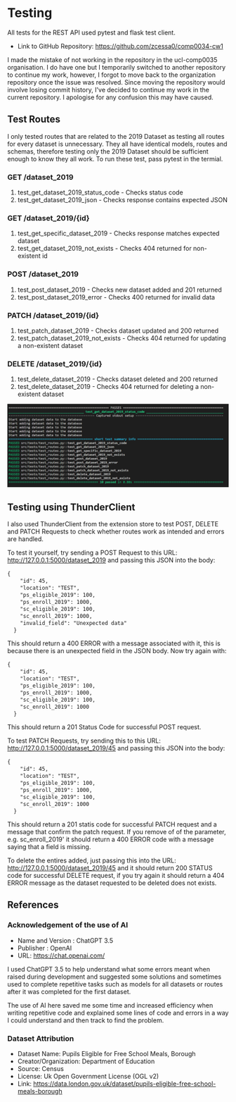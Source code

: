 # Testing
All tests for the REST API used pytest and flask test client. 

- Link to GitHub Repository: https://github.com/zcessa0/comp0034-cw1

I made the mistake of not working in the repository in the ucl-comp0035 organisation. I do have one but I temporarily switched to another repository to continue my work, however, I forgot to move back to the organization repository once the issue was resolved. Since moving the repository would involve losing commit history, I've decided to continue my work in the current repository. I apologise for any confusion this may have caused. 

## Test Routes

I only tested routes that are related to the 2019 Dataset as testing all routes for every dataset is unnecessary. They all have identical models, routes and schemas, therefore testing only the 2019 Dataset should be sufficient enough to know they all work. To run these test, pass pytest in the termial.

### GET /dataset_2019
1. test_get_dataset_2019_status_code - Checks status code
2. test_get_dataset_2019_json - Checks response contains expected JSON

### GET /dataset_2019/{id}
1. test_get_specific_dataset_2019 - Checks response matches expected dataset 
2. test_get_dataset_2019_not_exists - Checks 404 returned for non-existent id

### POST /dataset_2019
1. test_post_dataset_2019 - Checks new dataset added and 201 returned
2. test_post_dataset_2019_error - Checks 400 returned for invalid data

### PATCH /dataset_2019/{id}
1. test_patch_dataset_2019 - Checks dataset updated and 200 returned
2. test_patch_dataset_2019_not_exists - Checks 404 returned for updating a non-existent dataset

### DELETE /dataset_2019/{id}
1. test_delete_dataset_2019 - Checks dataset deleted and 200 returned
2. test_delete_dataset_2019 - Checks 404 returned for deleting a non-existent dataset

![alt text](testing_ss.png)

## Testing using ThunderClient

I also used ThunderClient from the extension store to test POST, DELETE and PATCH Requests to check whether routes work as intended and errors are handled.

To test it yourself, try sending a POST Request to this URL: http://127.0.0.1:5000/dataset_2019 and passing this JSON into the body: 
```
{
    "id": 45,
    "location": "TEST",
    "ps_eligible_2019": 100,
    "ps_enroll_2019": 1000,
    "sc_eligible_2019": 100,
    "sc_enroll_2019": 1000,
    "invalid_field": "Unexpected data"
  }
  ```

This should return a 400 ERROR with a message associated with it, this is because there is an unexpected field in the JSON body. Now try again with:

```
{
    "id": 45,
    "location": "TEST",
    "ps_eligible_2019": 100,
    "ps_enroll_2019": 1000,
    "sc_eligible_2019": 100,
    "sc_enroll_2019": 1000
  }
  ```

This should return a 201 Status Code for successful POST request.

To test PATCH Requests, try sending this to this URL: http://127.0.0.1:5000/dataset_2019/45 and passing this JSON into the body:
```
{
    "id": 45,
    "location": "TEST",
    "ps_eligible_2019": 100,
    "ps_enroll_2019": 1000,
    "sc_eligible_2019": 100,
    "sc_enroll_2019": 1000
  }
  ```

This should return a 201 statis code for successful PATCH request and a message that confirm the patch request. If you remove of of the parameter, e.g. sc_enroll_2019' it should return a 400 ERROR code with a message saying that a field is missing.

To delete the entires added, just passing this into the URL: http://127.0.0.1:5000/dataset_2019/45 and it should return 200 STATUS code for successful DELETE request, if you try again it should return a 404 ERROR message as the dataset requested to be deleted does not exists. 

## References

### Acknowledgement of the use of AI
- Name and Version : ChatGPT 3.5
- Publisher : OpenAI
- URL: https://chat.openai.com/

I used ChatGPT 3.5 to help understand what some errors meant when raised during development and suggested some solutions and sometimes used to complete repetitive tasks such as models for all datasets or routes after it was completed for the first dataset.

The use of AI here saved me some time and increased efficiency when writing repetitive code and explained some lines of code and errors in a way I could understand and then track to find the problem.

### Dataset Attribution

- Dataset Name: Pupils Eligible for Free School Meals, Borough
- Creator/Organization: Department of Education 
- Source: Census
- License: Uk Open Government License (OGL v2)
- Link: https://data.london.gov.uk/dataset/pupils-eligible-free-school-meals-borough







